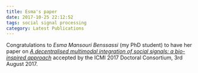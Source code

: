 ```yaml
---
title: Esma's paper
date: 2017-10-25 22:12:52
tags: social signal processing
category: Latest Publications
---
```

Congratulations to *Esma Mansouri Benssassi* (my PhD student) to have her paper on *[A decentralised multimodal integration of social signals: a bio-inspired approach](https://drive.google.com/open?id=0B2ry6mX-JsuKSWVjMVlRVVc3UTg)* accepted by the ICMI 2017 Doctoral Consortium, 3rd August 2017.